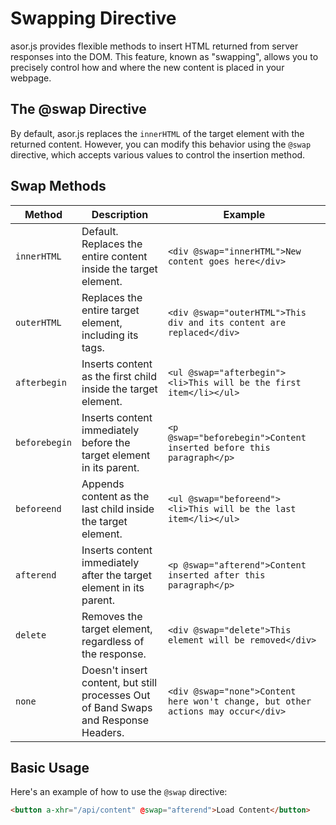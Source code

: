 # Swapping Directive

asor.js provides flexible methods to insert HTML returned from server responses into the DOM. This feature, known as "swapping", allows you to precisely control how and where the new content is placed in your webpage.

## The @swap Directive

By default, asor.js replaces the `innerHTML` of the target element with the returned content. However, you can modify this behavior using the `@swap` directive, which accepts various values to control the insertion method.

## Swap Methods

| Method        | Description                                                                         | Example                                                                          |
| ------------- | ----------------------------------------------------------------------------------- | -------------------------------------------------------------------------------- |
| `innerHTML`   | Default. Replaces the entire content inside the target element.                     | `<div @swap="innerHTML">New content goes here</div>`                             |
| `outerHTML`   | Replaces the entire target element, including its tags.                             | `<div @swap="outerHTML">This div and its content are replaced</div>`             |
| `afterbegin`  | Inserts content as the first child inside the target element.                       | `<ul @swap="afterbegin"><li>This will be the first item</li></ul>`               |
| `beforebegin` | Inserts content immediately before the target element in its parent.                | `<p @swap="beforebegin">Content inserted before this paragraph</p>`              |
| `beforeend`   | Appends content as the last child inside the target element.                        | `<ul @swap="beforeend"><li>This will be the last item</li></ul>`                 |
| `afterend`    | Inserts content immediately after the target element in its parent.                 | `<p @swap="afterend">Content inserted after this paragraph</p>`                  |
| `delete`      | Removes the target element, regardless of the response.                             | `<div @swap="delete">This element will be removed</div>`                         |
| `none`        | Doesn't insert content, but still processes Out of Band Swaps and Response Headers. | `<div @swap="none">Content here won't change, but other actions may occur</div>` |

## Basic Usage

Here's an example of how to use the `@swap` directive:

```html
<button a-xhr="/api/content" @swap="afterend">Load Content</button>
```